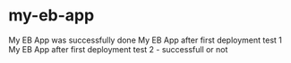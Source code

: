 # my-eb-app
My EB App was successfully done
My EB App after first deployment test 1
My EB App after first deployment test 2 - successfull or not
